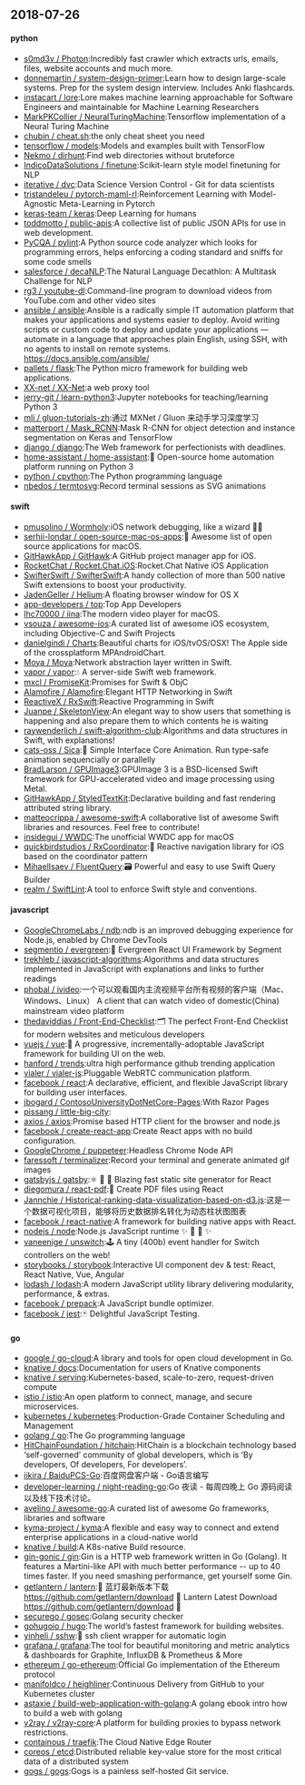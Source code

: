 ## 2018-07-26

#### python
* [s0md3v / Photon](https://github.com/s0md3v/Photon):Incredibly fast crawler which extracts urls, emails, files, website accounts and much more.
* [donnemartin / system-design-primer](https://github.com/donnemartin/system-design-primer):Learn how to design large-scale systems. Prep for the system design interview. Includes Anki flashcards.
* [instacart / lore](https://github.com/instacart/lore):Lore makes machine learning approachable for Software Engineers and maintainable for Machine Learning Researchers
* [MarkPKCollier / NeuralTuringMachine](https://github.com/MarkPKCollier/NeuralTuringMachine):Tensorflow implementation of a Neural Turing Machine
* [chubin / cheat.sh](https://github.com/chubin/cheat.sh):the only cheat sheet you need
* [tensorflow / models](https://github.com/tensorflow/models):Models and examples built with TensorFlow
* [Nekmo / dirhunt](https://github.com/Nekmo/dirhunt):Find web directories without bruteforce
* [IndicoDataSolutions / finetune](https://github.com/IndicoDataSolutions/finetune):Scikit-learn style model finetuning for NLP
* [iterative / dvc](https://github.com/iterative/dvc):Data Science Version Control - Git for data scientists
* [tristandeleu / pytorch-maml-rl](https://github.com/tristandeleu/pytorch-maml-rl):Reinforcement Learning with Model-Agnostic Meta-Learning in Pytorch
* [keras-team / keras](https://github.com/keras-team/keras):Deep Learning for humans
* [toddmotto / public-apis](https://github.com/toddmotto/public-apis):A collective list of public JSON APIs for use in web development.
* [PyCQA / pylint](https://github.com/PyCQA/pylint):A Python source code analyzer which looks for programming errors, helps enforcing a coding standard and sniffs for some code smells
* [salesforce / decaNLP](https://github.com/salesforce/decaNLP):The Natural Language Decathlon: A Multitask Challenge for NLP
* [rg3 / youtube-dl](https://github.com/rg3/youtube-dl):Command-line program to download videos from YouTube.com and other video sites
* [ansible / ansible](https://github.com/ansible/ansible):Ansible is a radically simple IT automation platform that makes your applications and systems easier to deploy. Avoid writing scripts or custom code to deploy and update your applications — automate in a language that approaches plain English, using SSH, with no agents to install on remote systems. https://docs.ansible.com/ansible/
* [pallets / flask](https://github.com/pallets/flask):The Python micro framework for building web applications.
* [XX-net / XX-Net](https://github.com/XX-net/XX-Net):a web proxy tool
* [jerry-git / learn-python3](https://github.com/jerry-git/learn-python3):Jupyter notebooks for teaching/learning Python 3
* [mli / gluon-tutorials-zh](https://github.com/mli/gluon-tutorials-zh):通过 MXNet / Gluon 来动手学习深度学习
* [matterport / Mask_RCNN](https://github.com/matterport/Mask_RCNN):Mask R-CNN for object detection and instance segmentation on Keras and TensorFlow
* [django / django](https://github.com/django/django):The Web framework for perfectionists with deadlines.
* [home-assistant / home-assistant](https://github.com/home-assistant/home-assistant):🏡
Open-source home automation platform running on Python 3
* [python / cpython](https://github.com/python/cpython):The Python programming language
* [nbedos / termtosvg](https://github.com/nbedos/termtosvg):Record terminal sessions as SVG animations

#### swift
* [pmusolino / Wormholy](https://github.com/pmusolino/Wormholy):iOS network debugging, like a wizard 🧙‍♂️
* [serhii-londar / open-source-mac-os-apps](https://github.com/serhii-londar/open-source-mac-os-apps):🚀
Awesome list of open source applications for macOS.
* [GitHawkApp / GitHawk](https://github.com/GitHawkApp/GitHawk):A GitHub project manager app for iOS.
* [RocketChat / Rocket.Chat.iOS](https://github.com/RocketChat/Rocket.Chat.iOS):Rocket.Chat Native iOS Application
* [SwifterSwift / SwifterSwift](https://github.com/SwifterSwift/SwifterSwift):A handy collection of more than 500 native Swift extensions to boost your productivity.
* [JadenGeller / Helium](https://github.com/JadenGeller/Helium):A floating browser window for OS X
* [app-developers / top](https://github.com/app-developers/top):Top App Developers
* [lhc70000 / iina](https://github.com/lhc70000/iina):The modern video player for macOS.
* [vsouza / awesome-ios](https://github.com/vsouza/awesome-ios):A curated list of awesome iOS ecosystem, including Objective-C and Swift Projects
* [danielgindi / Charts](https://github.com/danielgindi/Charts):Beautiful charts for iOS/tvOS/OSX! The Apple side of the crossplatform MPAndroidChart.
* [Moya / Moya](https://github.com/Moya/Moya):Network abstraction layer written in Swift.
* [vapor / vapor](https://github.com/vapor/vapor):💧
A server-side Swift web framework.
* [mxcl / PromiseKit](https://github.com/mxcl/PromiseKit):Promises for Swift & ObjC
* [Alamofire / Alamofire](https://github.com/Alamofire/Alamofire):Elegant HTTP Networking in Swift
* [ReactiveX / RxSwift](https://github.com/ReactiveX/RxSwift):Reactive Programming in Swift
* [Juanpe / SkeletonView](https://github.com/Juanpe/SkeletonView):An elegant way to show users that something is happening and also prepare them to which contents he is waiting
* [raywenderlich / swift-algorithm-club](https://github.com/raywenderlich/swift-algorithm-club):Algorithms and data structures in Swift, with explanations!
* [cats-oss / Sica](https://github.com/cats-oss/Sica):🦌
Simple Interface Core Animation. Run type-safe animation sequencially or parallelly
* [BradLarson / GPUImage3](https://github.com/BradLarson/GPUImage3):GPUImage 3 is a BSD-licensed Swift framework for GPU-accelerated video and image processing using Metal.
* [GitHawkApp / StyledTextKit](https://github.com/GitHawkApp/StyledTextKit):Declarative building and fast rendering attributed string library.
* [matteocrippa / awesome-swift](https://github.com/matteocrippa/awesome-swift):A collaborative list of awesome Swift libraries and resources. Feel free to contribute!
* [insidegui / WWDC](https://github.com/insidegui/WWDC):The unofficial WWDC app for macOS
* [quickbirdstudios / RxCoordinator](https://github.com/quickbirdstudios/RxCoordinator):🎌
Reactive navigation library for iOS based on the coordinator pattern
* [MihaelIsaev / FluentQuery](https://github.com/MihaelIsaev/FluentQuery):🗃
Powerful and easy to use Swift Query Builder
* [realm / SwiftLint](https://github.com/realm/SwiftLint):A tool to enforce Swift style and conventions.

#### javascript
* [GoogleChromeLabs / ndb](https://github.com/GoogleChromeLabs/ndb):ndb is an improved debugging experience for Node.js, enabled by Chrome DevTools
* [segmentio / evergreen](https://github.com/segmentio/evergreen):🌲
Evergreen React UI Framework by Segment
* [trekhleb / javascript-algorithms](https://github.com/trekhleb/javascript-algorithms):Algorithms and data structures implemented in JavaScript with explanations and links to further readings
* [phobal / ivideo](https://github.com/phobal/ivideo):一个可以观看国内主流视频平台所有视频的客户端（Mac、Windows、Linux） A client that can watch video of domestic(China) mainstream video platform
* [thedaviddias / Front-End-Checklist](https://github.com/thedaviddias/Front-End-Checklist):🗂
The perfect Front-End Checklist for modern websites and meticulous developers
* [vuejs / vue](https://github.com/vuejs/vue):🖖
A progressive, incrementally-adoptable JavaScript framework for building UI on the web.
* [hanford / trends](https://github.com/hanford/trends):ultra high performance github trending application
* [vialer / vialer-js](https://github.com/vialer/vialer-js):Pluggable WebRTC communication platform.
* [facebook / react](https://github.com/facebook/react):A declarative, efficient, and flexible JavaScript library for building user interfaces.
* [jbogard / ContosoUniversityDotNetCore-Pages](https://github.com/jbogard/ContosoUniversityDotNetCore-Pages):With Razor Pages
* [pissang / little-big-city](https://github.com/pissang/little-big-city):
* [axios / axios](https://github.com/axios/axios):Promise based HTTP client for the browser and node.js
* [facebook / create-react-app](https://github.com/facebook/create-react-app):Create React apps with no build configuration.
* [GoogleChrome / puppeteer](https://github.com/GoogleChrome/puppeteer):Headless Chrome Node API
* [faressoft / terminalizer](https://github.com/faressoft/terminalizer):Record your terminal and generate animated gif images
* [gatsbyjs / gatsby](https://github.com/gatsbyjs/gatsby):⚛️
📄
🚀
Blazing fast static site generator for React
* [diegomura / react-pdf](https://github.com/diegomura/react-pdf):📄
Create PDF files using React
* [Jannchie / Historical-ranking-data-visualization-based-on-d3.js](https://github.com/Jannchie/Historical-ranking-data-visualization-based-on-d3.js):这是一个数据可视化项目，能够将历史数据排名转化为动态柱状图图表
* [facebook / react-native](https://github.com/facebook/react-native):A framework for building native apps with React.
* [nodejs / node](https://github.com/nodejs/node):Node.js JavaScript runtime
✨
🐢
🚀
✨
* [vaneenige / unswitch](https://github.com/vaneenige/unswitch):🕹
A tiny (400b) event handler for Switch controllers on the web!
* [storybooks / storybook](https://github.com/storybooks/storybook):Interactive UI component dev & test: React, React Native, Vue, Angular
* [lodash / lodash](https://github.com/lodash/lodash):A modern JavaScript utility library delivering modularity, performance, & extras.
* [facebook / prepack](https://github.com/facebook/prepack):A JavaScript bundle optimizer.
* [facebook / jest](https://github.com/facebook/jest):🃏
Delightful JavaScript Testing.

#### go
* [google / go-cloud](https://github.com/google/go-cloud):A library and tools for open cloud development in Go.
* [knative / docs](https://github.com/knative/docs):Documentation for users of Knative components
* [knative / serving](https://github.com/knative/serving):Kubernetes-based, scale-to-zero, request-driven compute
* [istio / istio](https://github.com/istio/istio):An open platform to connect, manage, and secure microservices.
* [kubernetes / kubernetes](https://github.com/kubernetes/kubernetes):Production-Grade Container Scheduling and Management
* [golang / go](https://github.com/golang/go):The Go programming language
* [HitChainFoundation / hitchain](https://github.com/HitChainFoundation/hitchain):HitChain is a blockchain technology based ‘self-governed’ community of global developers, which is ‘By developers, Of developers, For developers’.
* [iikira / BaiduPCS-Go](https://github.com/iikira/BaiduPCS-Go):百度网盘客户端 - Go语言编写
* [developer-learning / night-reading-go](https://github.com/developer-learning/night-reading-go):Go 夜读 - 每周四晚上 Go 源码阅读以及线下技术讨论。
* [avelino / awesome-go](https://github.com/avelino/awesome-go):A curated list of awesome Go frameworks, libraries and software
* [kyma-project / kyma](https://github.com/kyma-project/kyma):A flexible and easy way to connect and extend enterprise applications in a cloud-native world
* [knative / build](https://github.com/knative/build):A K8s-native Build resource.
* [gin-gonic / gin](https://github.com/gin-gonic/gin):Gin is a HTTP web framework written in Go (Golang). It features a Martini-like API with much better performance -- up to 40 times faster. If you need smashing performance, get yourself some Gin.
* [getlantern / lantern](https://github.com/getlantern/lantern):🔴
蓝灯最新版本下载 https://github.com/getlantern/download
🔴
Lantern Latest Download https://github.com/getlantern/download
🔴
* [securego / gosec](https://github.com/securego/gosec):Golang security checker
* [gohugoio / hugo](https://github.com/gohugoio/hugo):The world’s fastest framework for building websites.
* [yinheli / sshw](https://github.com/yinheli/sshw):🐝
ssh client wrapper for automatic login
* [grafana / grafana](https://github.com/grafana/grafana):The tool for beautiful monitoring and metric analytics & dashboards for Graphite, InfluxDB & Prometheus & More
* [ethereum / go-ethereum](https://github.com/ethereum/go-ethereum):Official Go implementation of the Ethereum protocol
* [manifoldco / heighliner](https://github.com/manifoldco/heighliner):Continuous Delivery from GitHub to your Kubernetes cluster
* [astaxie / build-web-application-with-golang](https://github.com/astaxie/build-web-application-with-golang):A golang ebook intro how to build a web with golang
* [v2ray / v2ray-core](https://github.com/v2ray/v2ray-core):A platform for building proxies to bypass network restrictions.
* [containous / traefik](https://github.com/containous/traefik):The Cloud Native Edge Router
* [coreos / etcd](https://github.com/coreos/etcd):Distributed reliable key-value store for the most critical data of a distributed system
* [gogs / gogs](https://github.com/gogs/gogs):Gogs is a painless self-hosted Git service.
